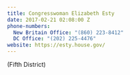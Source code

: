 ```yaml
---
title: Congresswoman Elizabeth Esty
date: 2017-02-21 02:08:00 Z
phone-numbers:
  New Britain Office: "(860) 223-8412"
  DC Office: "(202) 225-4476"
website: https://esty.house.gov/
---
```


(Fifth District)